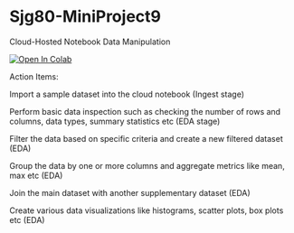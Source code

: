 # Sjg80-MiniProject9
Cloud-Hosted Notebook Data Manipulation

[![Open In Colab](https://colab.research.google.com/assets/colab-badge.svg)](https://colab.research.google.com/github/shailajgg/Git-Class-Fall-2023/blob/main/Cloud_hosted_notebook.ipynb)

Action Items:

Import a sample dataset into the cloud notebook (Ingest stage)

Perform basic data inspection such as checking the number of rows and columns, data types, summary statistics etc (EDA stage)

Filter the data based on specific criteria and create a new filtered dataset (EDA)

Group the data by one or more columns and aggregate metrics like mean, max etc (EDA)

Join the main dataset with another supplementary dataset (EDA)

Create various data visualizations like histograms, scatter plots, box plots etc (EDA)

